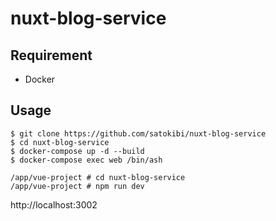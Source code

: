 # nuxt-blog-service

## Requirement
- Docker

## Usage

```shell
$ git clone https://github.com/satokibi/nuxt-blog-service
$ cd nuxt-blog-service
$ docker-compose up -d --build
$ docker-compose exec web /bin/ash
```

```terminal:コンテナ内
/app/vue-project # cd nuxt-blog-service
/app/vue-project # npm run dev
```

http://localhost:3002

